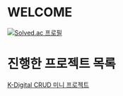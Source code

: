 # WELCOME

[![Solved.ac
프로필](http://mazassumnida.wtf/api/v2/generate_badge?boj=lampikachu)](https://solved.ac/lampikachu)

# 진행한 프로젝트 목록

[K-Digital CRUD 미니 프로젝트](https://github.com/JisooOvO/kminiproject-dietapp)
